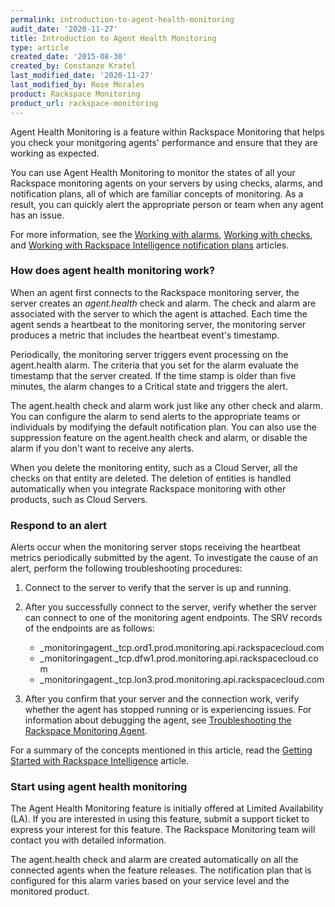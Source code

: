```yaml
---
permalink: introduction-to-agent-health-monitoring
audit_date: '2020-11-27'
title: Introduction to Agent Health Monitoring
type: article
created_date: '2015-08-30'
created_by: Constanze Kratel
last_modified_date: '2020-11-27'
last_modified_by: Rose Morales
product: Rackspace Monitoring
product_url: rackspace-monitoring
---
```


Agent Health Monitoring is a feature within Rackspace Monitoring that helps you
check your monitgoring agents' performance and ensure that they are working
as expected.

You can use Agent Health Monitoring to monitor the states of all your Rackspace
monitoring agents on your servers by using checks, alarms, and notification
plans, all of which are familiar concepts of monitoring. As a result, you can
quickly alert the appropriate person or team when any agent has an issue.

For more information, see the
[Working with alarms](/support/how-to/working-with-alarms),
[Working with checks](/support/how-to/working-with-checks),
and [Working with Rackspace Intelligence notification plans](/support/how-to/working-with-rackspace-intelligence-notification-plans)
articles.

### How does agent health monitoring work?

When an agent first connects to the Rackspace monitoring server, the server
creates an *agent.health* check and alarm. The check and alarm are associated with
the server to which the agent is attached. Each time the agent sends a heartbeat
to the monitoring server, the monitoring server produces a metric that includes
the heartbeat event's timestamp.

Periodically, the monitoring server triggers event processing on the
agent.health alarm. The criteria that you set for the alarm evaluate the timestamp
that the server created. If the time stamp is older than five
minutes, the alarm changes to a Critical state and triggers the alert.

The agent.health check and alarm work just like any other check and alarm. You
can configure the alarm to send alerts to the appropriate teams or individuals
by modifying the default notification plan. You can also use the suppression
feature on the agent.health check and alarm, or disable the alarm if you don't
want to receive any alerts.

When you delete the monitoring entity, such as a Cloud Server, all the checks on
that entity are deleted. The deletion of entities is handled automatically when
you integrate Rackspace monitoring with other products, such as Cloud Servers.

### Respond to an alert

Alerts occur when the monitoring server stops receiving the
heartbeat metrics periodically submitted by the agent. To
investigate the cause of an alert, perform the following troubleshooting
procedures:

1. Connect to the server to verify that the server is up and running.
2. After you successfully connect to the server, verify whether
    the server can connect to one of the monitoring agent endpoints. The
    SRV records of the endpoints are as follows:
    - \_monitoringagent.\_tcp.ord1.prod.monitoring.api.rackspacecloud.com
    - \_monitoringagent.\_tcp.dfw1.prod.monitoring.api.rackspacecloud.com
    - \_monitoringagent.\_tcp.lon3.prod.monitoring.api.rackspacecloud.com

3. After you confirm that your server and the
    connection work, verify whether the agent has stopped running
    or is experiencing issues. For information about debugging the
    agent, see
    [Troubleshooting the Rackspace Monitoring Agent](/support/how-to/troubleshooting-the-rackspace-monitoring-agent).

For a summary of the concepts mentioned in this article, read the
[Getting Started with Rackspace Intelligence](/support/how-to/rackspace-intelligence) article.

### Start using agent health monitoring

The Agent Health Monitoring feature is initially offered at Limited
Availability (LA). If you are interested in using this feature, submit a support
ticket to express your interest for this feature. The Rackspace Monitoring
team will contact you with detailed information.

The agent.health check and alarm are created automatically on all
the connected agents when the feature releases. The notification plan
that is configured for this alarm varies based on your service level
and the monitored product.
